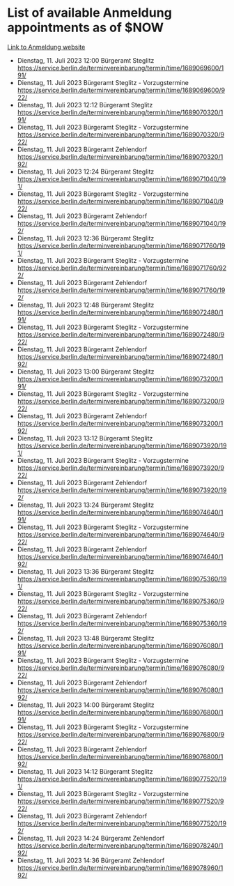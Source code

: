 # List of available Anmeldung appointments as of $NOW
[Link to Anmeldung website](https://service.berlin.de/terminvereinbarung/termin/tag.php?termin=1&anliegen[]=120686&dienstleisterlist=122210,122217,327316,122219,327312,122227,327314,122231,327346,122243,327348,122254,122252,329742,122260,329745,122262,329748,122271,327278,122273,327274,122277,327276,330436,122280,327294,122282,327290,122284,327292,122291,327270,122285,327266,122286,327264,122296,327268,150230,329760,122297,327286,122294,327284,122312,329763,122314,329775,122304,327330,122311,327334,122309,327332,317869,122281,327352,122279,329772,122283,122276,327324,122274,327326,122267,329766,122246,327318,122251,327320,122257,327322,122208,327298,122226,327300&herkunft=http%3A%2F%2Fservice.berlin.de%2Fdienstleistung%2F120686%2F)
- Dienstag, 11. Juli 2023 12:00 Bürgeramt Steglitz https://service.berlin.de/terminvereinbarung/termin/time/1689069600/191/
- Dienstag, 11. Juli 2023  Bürgeramt Steglitz - Vorzugstermine https://service.berlin.de/terminvereinbarung/termin/time/1689069600/922/
- Dienstag, 11. Juli 2023 12:12 Bürgeramt Steglitz https://service.berlin.de/terminvereinbarung/termin/time/1689070320/191/
- Dienstag, 11. Juli 2023  Bürgeramt Steglitz - Vorzugstermine https://service.berlin.de/terminvereinbarung/termin/time/1689070320/922/
- Dienstag, 11. Juli 2023  Bürgeramt Zehlendorf https://service.berlin.de/terminvereinbarung/termin/time/1689070320/192/
- Dienstag, 11. Juli 2023 12:24 Bürgeramt Steglitz https://service.berlin.de/terminvereinbarung/termin/time/1689071040/191/
- Dienstag, 11. Juli 2023  Bürgeramt Steglitz - Vorzugstermine https://service.berlin.de/terminvereinbarung/termin/time/1689071040/922/
- Dienstag, 11. Juli 2023  Bürgeramt Zehlendorf https://service.berlin.de/terminvereinbarung/termin/time/1689071040/192/
- Dienstag, 11. Juli 2023 12:36 Bürgeramt Steglitz https://service.berlin.de/terminvereinbarung/termin/time/1689071760/191/
- Dienstag, 11. Juli 2023  Bürgeramt Steglitz - Vorzugstermine https://service.berlin.de/terminvereinbarung/termin/time/1689071760/922/
- Dienstag, 11. Juli 2023  Bürgeramt Zehlendorf https://service.berlin.de/terminvereinbarung/termin/time/1689071760/192/
- Dienstag, 11. Juli 2023 12:48 Bürgeramt Steglitz https://service.berlin.de/terminvereinbarung/termin/time/1689072480/191/
- Dienstag, 11. Juli 2023  Bürgeramt Steglitz - Vorzugstermine https://service.berlin.de/terminvereinbarung/termin/time/1689072480/922/
- Dienstag, 11. Juli 2023  Bürgeramt Zehlendorf https://service.berlin.de/terminvereinbarung/termin/time/1689072480/192/
- Dienstag, 11. Juli 2023 13:00 Bürgeramt Steglitz https://service.berlin.de/terminvereinbarung/termin/time/1689073200/191/
- Dienstag, 11. Juli 2023  Bürgeramt Steglitz - Vorzugstermine https://service.berlin.de/terminvereinbarung/termin/time/1689073200/922/
- Dienstag, 11. Juli 2023  Bürgeramt Zehlendorf https://service.berlin.de/terminvereinbarung/termin/time/1689073200/192/
- Dienstag, 11. Juli 2023 13:12 Bürgeramt Steglitz https://service.berlin.de/terminvereinbarung/termin/time/1689073920/191/
- Dienstag, 11. Juli 2023  Bürgeramt Steglitz - Vorzugstermine https://service.berlin.de/terminvereinbarung/termin/time/1689073920/922/
- Dienstag, 11. Juli 2023  Bürgeramt Zehlendorf https://service.berlin.de/terminvereinbarung/termin/time/1689073920/192/
- Dienstag, 11. Juli 2023 13:24 Bürgeramt Steglitz https://service.berlin.de/terminvereinbarung/termin/time/1689074640/191/
- Dienstag, 11. Juli 2023  Bürgeramt Steglitz - Vorzugstermine https://service.berlin.de/terminvereinbarung/termin/time/1689074640/922/
- Dienstag, 11. Juli 2023  Bürgeramt Zehlendorf https://service.berlin.de/terminvereinbarung/termin/time/1689074640/192/
- Dienstag, 11. Juli 2023 13:36 Bürgeramt Steglitz https://service.berlin.de/terminvereinbarung/termin/time/1689075360/191/
- Dienstag, 11. Juli 2023  Bürgeramt Steglitz - Vorzugstermine https://service.berlin.de/terminvereinbarung/termin/time/1689075360/922/
- Dienstag, 11. Juli 2023  Bürgeramt Zehlendorf https://service.berlin.de/terminvereinbarung/termin/time/1689075360/192/
- Dienstag, 11. Juli 2023 13:48 Bürgeramt Steglitz https://service.berlin.de/terminvereinbarung/termin/time/1689076080/191/
- Dienstag, 11. Juli 2023  Bürgeramt Steglitz - Vorzugstermine https://service.berlin.de/terminvereinbarung/termin/time/1689076080/922/
- Dienstag, 11. Juli 2023  Bürgeramt Zehlendorf https://service.berlin.de/terminvereinbarung/termin/time/1689076080/192/
- Dienstag, 11. Juli 2023 14:00 Bürgeramt Steglitz https://service.berlin.de/terminvereinbarung/termin/time/1689076800/191/
- Dienstag, 11. Juli 2023  Bürgeramt Steglitz - Vorzugstermine https://service.berlin.de/terminvereinbarung/termin/time/1689076800/922/
- Dienstag, 11. Juli 2023  Bürgeramt Zehlendorf https://service.berlin.de/terminvereinbarung/termin/time/1689076800/192/
- Dienstag, 11. Juli 2023 14:12 Bürgeramt Steglitz https://service.berlin.de/terminvereinbarung/termin/time/1689077520/191/
- Dienstag, 11. Juli 2023  Bürgeramt Steglitz - Vorzugstermine https://service.berlin.de/terminvereinbarung/termin/time/1689077520/922/
- Dienstag, 11. Juli 2023  Bürgeramt Zehlendorf https://service.berlin.de/terminvereinbarung/termin/time/1689077520/192/
- Dienstag, 11. Juli 2023 14:24 Bürgeramt Zehlendorf https://service.berlin.de/terminvereinbarung/termin/time/1689078240/192/
- Dienstag, 11. Juli 2023 14:36 Bürgeramt Zehlendorf https://service.berlin.de/terminvereinbarung/termin/time/1689078960/192/
